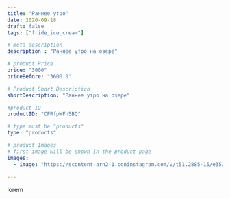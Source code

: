 ```yaml
---
title: "Раннее утро"
date: 2020-09-18
draft: false
tags: ["fride_ice_cream"]

# meta description
description : "Раннее утро на озере"

# product Price
price: "3000"
priceBefore: "3600.0"

# Product Short Description
shortDescription: "Раннее утро на озере"

#product ID
productID: "CFRfpWFn5BQ"

# type must be "products"
type: "products"

# product Images
# first image will be shown in the product page
images:
  - image: "https://scontent-arn2-1.cdninstagram.com/v/t51.2885-15/e35/119650424_953295961828606_6158765111093536848_n.jpg?se=7&tp=1&_nc_ht=scontent-arn2-1.cdninstagram.com&_nc_cat=110&_nc_ohc=iu93osUcx3UAX8GJhcv&ccb=7-4&oh=6278a1046a7d5e98f65f6349ed95d99d&oe=6082DF04&ig_cache_key=MjQwMDgzOTI1NzAyMjIzODgwMA%3D%3D.2-ccb7-4"

---
```

lorem
